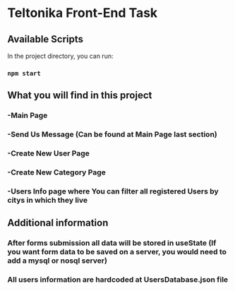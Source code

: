 # Teltonika Front-End Task

## Available Scripts

In the project directory, you can run:

### `npm start`

## What you will find in this project

### -Main Page
### -Send Us Message (Can be found at Main Page last section)
### -Create New User Page
### -Create New Category Page
### -Users Info page where You can filter all registered Users by citys in which they live

## Additional information 

### After forms submission all data will be stored in useState (If you want form data to be saved on a server, you would need to add a mysql or nosql server)
### All users information are hardcoded at UsersDatabase.json file

